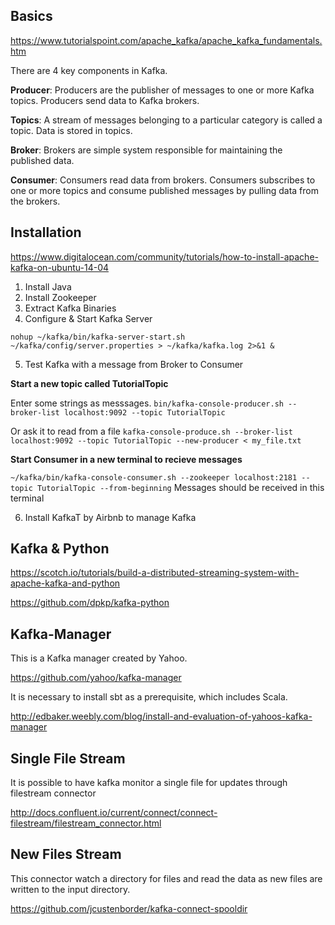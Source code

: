 ## Basics
https://www.tutorialspoint.com/apache_kafka/apache_kafka_fundamentals.htm

There are 4 key components in Kafka.

__Producer__: Producers are the publisher of messages to one or more Kafka topics. Producers send data to Kafka brokers.

__Topics__: A stream of messages belonging to a particular category is called a topic. Data is stored in topics.

__Broker__: Brokers are simple system responsible for maintaining the published data.

__Consumer__: Consumers read data from brokers. Consumers subscribes to one or more topics and consume published messages by pulling data from the brokers.


## Installation

https://www.digitalocean.com/community/tutorials/how-to-install-apache-kafka-on-ubuntu-14-04

1. Install Java
2. Install Zookeeper
3. Extract Kafka Binaries
4. Configure & Start Kafka Server

  ``nohup ~/kafka/bin/kafka-server-start.sh ~/kafka/config/server.properties > ~/kafka/kafka.log 2>&1 &``
  
5. Test Kafka with a message from Broker to Consumer

  __Start a new topic called TutorialTopic__
  
  Enter some strings as messsages.
  ``bin/kafka-console-producer.sh --broker-list localhost:9092 --topic TutorialTopic``

  Or ask it to read from a file
  ``kafka-console-produce.sh --broker-list localhost:9092 --topic TutorialTopic --new-producer < my_file.txt``
    
  __Start Consumer in a new terminal to recieve messages__

  ``~/kafka/bin/kafka-console-consumer.sh --zookeeper localhost:2181 --topic TutorialTopic --from-beginning`` Messages should be received in this terminal 
  
6. Install KafkaT by Airbnb to manage Kafka


## Kafka & Python

https://scotch.io/tutorials/build-a-distributed-streaming-system-with-apache-kafka-and-python

https://github.com/dpkp/kafka-python

## Kafka-Manager

This is a Kafka manager created by Yahoo.

https://github.com/yahoo/kafka-manager

It is necessary to install sbt as a prerequisite, which includes Scala.

http://edbaker.weebly.com/blog/install-and-evaluation-of-yahoos-kafka-manager

## Single File Stream

It is possible to have kafka monitor a single file for updates through filestream connector

http://docs.confluent.io/current/connect/connect-filestream/filestream_connector.html

## New Files Stream

This connector watch a directory for files and read the data as new files are written to the input directory.

https://github.com/jcustenborder/kafka-connect-spooldir